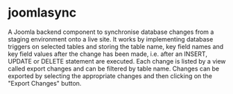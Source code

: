 # joomlasync
A Joomla backend component to synchronise database changes from a staging environment onto a live site.
It works by implementing database triggers on selected tables and storing the table name, key field names and key field values after the change has been made, i.e. after an INSERT, UPDATE or DELETE statement are executed.
Each change is listed by a view called export changes and can be filtered by table name. Changes can be exported by selecting the appropriate changes and then clicking on the "Export Changes" button. 
